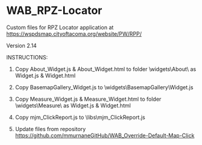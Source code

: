 # WAB_RPZ-Locator
Custom files for RPZ Locator application at https://wspdsmap.cityoftacoma.org/website/PW/RPP/ 

Version 2.14

INSTRUCTIONS:

1. Copy About_Widget.js & About_Widget.html to folder \widgets\About\ as Widget.js & Widget.html

2. Copy BasemapGallery_Widget.js to \widgets\BasemapGallery\Widget.js

3. Copy Measure_Widget.js & Measure_Widget.html to folder \widgets\Measure\ as Widget.js & Widget.html

4. Copy mjm_ClickReport.js to \libs\mjm_ClickReport.js

5. Update files from repository https://github.com/mmurnaneGitHub/WAB_Override-Default-Map-Click

